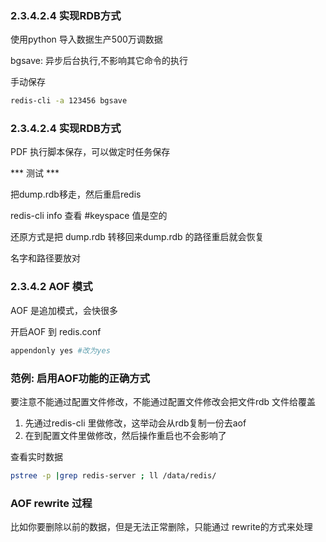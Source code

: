 ### 2.3.4.2.4 实现RDB方式

使用python 导入数据生产500万调数据

bgsave: 异步后台执行,不影响其它命令的执行

手动保存

```sh
redis-cli -a 123456 bgsave
```



### 2.3.4.2.4 实现RDB方式

PDF 执行脚本保存，可以做定时任务保存

*** 测试 ***

把dump.rdb移走，然后重启redis 

redis-cli info 查看 #keyspace 值是空的

还原方式是把 dump.rdb 转移回来dump.rdb 的路径重启就会恢复

名字和路径要放对



### 2.3.4.2 AOF 模式

AOF 是追加模式，会快很多

开启AOF 到 redis.conf

```sh
appendonly yes #改为yes
```

### 范例: 启用AOF功能的正确方式

要注意不能通过配置文件修改，不能通过配置文件修改会把文件rdb 文件给覆盖

1. 先通过redis-cli 里做修改，这举动会从rdb复制一份去aof
2. 在到配置文件里做修改，然后操作重启也不会影响了

查看实时数据

```sh
pstree -p |grep redis-server ; ll /data/redis/
```

### AOF rewrite 过程

比如你要删除以前的数据，但是无法正常删除，只能通过 rewrite的方式来处理